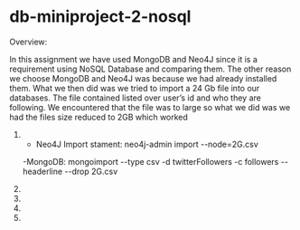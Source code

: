 # db-miniproject-2-nosql

Overview:

In this assignment we have used MongoDB and Neo4J since it is a requirement using NoSQL Database and comparing them. The other reason we choose MongoDB and Neo4J was because we had already installed them. 
What we then did was we tried to import a 24 Gb file into our databases. 
The file contained listed over user’s id and who they are following. 
We encountered that the file was to large so what we did was we had the files size reduced to 2GB which worked


1)  - Neo4J
     Import stament: 
                   neo4j-admin import --node=2G.csv
     
     -MongoDB:
                    mongoimport --type csv -d twitterFollowers -c followers --headerline --drop 2G.csv


2)
3)
4)
5)

